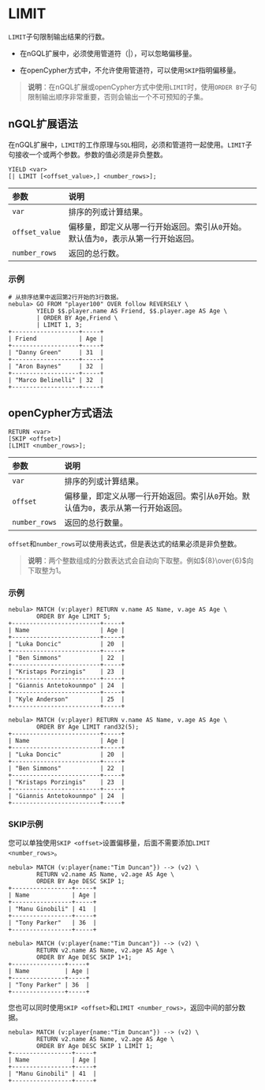 # LIMIT

`LIMIT`子句限制输出结果的行数。

- 在nGQL扩展中，必须使用管道符（|），可以忽略偏移量。

- 在openCypher方式中，不允许使用管道符，可以使用`SKIP`指明偏移量。

>**说明**：在nGQL扩展或openCypher方式中使用`LIMIT`时，使用`ORDER BY`子句限制输出顺序非常重要，否则会输出一个不可预知的子集。

## nGQL扩展语法

在nGQL扩展中，`LIMIT`的工作原理与`SQL`相同，必须和管道符一起使用。`LIMIT`子句接收一个或两个参数。参数的值必须是非负整数。

```ngql
YIELD <var>
[| LIMIT [<offset_value>,] <number_rows>];
```

|参数|说明|
|:--|:--|
|`var`|排序的列或计算结果。|
|`offset_value`|偏移量，即定义从哪一行开始返回。索引从`0`开始。默认值为`0`，表示从第一行开始返回。|
|`number_rows`|返回的总行数。|

### 示例

```ngql
# 从排序结果中返回第2行开始的3行数据。
nebula> GO FROM "player100" OVER follow REVERSELY \
        YIELD $$.player.name AS Friend, $$.player.age AS Age \
        | ORDER BY Age,Friend \
        | LIMIT 1, 3;
+-------------------+-----+
| Friend            | Age |
+-------------------+-----+
| "Danny Green"     | 31  |
+-------------------+-----+
| "Aron Baynes"     | 32  |
+-------------------+-----+
| "Marco Belinelli" | 32  |
+-------------------+-----+
```

## openCypher方式语法

```ngql
RETURN <var>
[SKIP <offset>]
[LIMIT <number_rows>];
```

|参数|说明|
|:--|:--|
|`var`|排序的列或计算结果。|
|`offset`|偏移量，即定义从哪一行开始返回。索引从`0`开始。默认值为`0`，表示从第一行开始返回。|
|`number_rows`|返回的总行数量。|

`offset`和`number_rows`可以使用表达式，但是表达式的结果必须是非负整数。

>**说明**：两个整数组成的分数表达式会自动向下取整。例如${8}\over{6}$向下取整为1。

### 示例

```ngql
nebula> MATCH (v:player) RETURN v.name AS Name, v.age AS Age \
        ORDER BY Age LIMIT 5;
+-------------------------+-----+
| Name                    | Age |
+-------------------------+-----+
| "Luka Doncic"           | 20  |
+-------------------------+-----+
| "Ben Simmons"           | 22  |
+-------------------------+-----+
| "Kristaps Porzingis"    | 23  |
+-------------------------+-----+
| "Giannis Antetokounmpo" | 24  |
+-------------------------+-----+
| "Kyle Anderson"         | 25  |
+-------------------------+-----+

nebula> MATCH (v:player) RETURN v.name AS Name, v.age AS Age \
        ORDER BY Age LIMIT rand32(5);
+-------------------------+-----+
| Name                    | Age |
+-------------------------+-----+
| "Luka Doncic"           | 20  |
+-------------------------+-----+
| "Ben Simmons"           | 22  |
+-------------------------+-----+
| "Kristaps Porzingis"    | 23  |
+-------------------------+-----+
| "Giannis Antetokounmpo" | 24  |
+-------------------------+-----+
```

### SKIP示例

您可以单独使用`SKIP <offset>`设置偏移量，后面不需要添加`LIMIT <number_rows>`。

```ngql
nebula> MATCH (v:player{name:"Tim Duncan"}) --> (v2) \
        RETURN v2.name AS Name, v2.age AS Age \
        ORDER BY Age DESC SKIP 1;
+-----------------+-----+
| Name            | Age |
+-----------------+-----+
| "Manu Ginobili" | 41  |
+-----------------+-----+
| "Tony Parker"   | 36  |
+-----------------+-----+

nebula> MATCH (v:player{name:"Tim Duncan"}) --> (v2) \
        RETURN v2.name AS Name, v2.age AS Age \
        ORDER BY Age DESC SKIP 1+1;
+---------------+-----+
| Name          | Age |
+---------------+-----+
| "Tony Parker" | 36  |
+---------------+-----+
```

您也可以同时使用`SKIP <offset>`和`LIMIT <number_rows>`，返回中间的部分数据。

```ngql
nebula> MATCH (v:player{name:"Tim Duncan"}) --> (v2) \
        RETURN v2.name AS Name, v2.age AS Age \
        ORDER BY Age DESC SKIP 1 LIMIT 1;
+-----------------+-----+
| Name            | Age |
+-----------------+-----+
| "Manu Ginobili" | 41  |
+-----------------+-----+
```